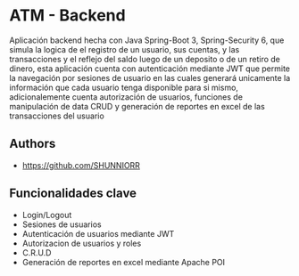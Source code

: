 
# ATM - Backend

Aplicación backend hecha con Java Spring-Boot 3, Spring-Security 6, que simula la logica de el registro de un usuario, sus cuentas, y las transacciones y el reflejo del saldo luego de un deposito o de un retiro de dinero, esta aplicación cuenta con autenticación mediante JWT que permite la navegación por sesiones de usuario en las cuales generará unicamente la información que cada usuario tenga disponible para si mismo, adicionalemente cuenta autorización de usuarios, funciones de manipulación de data CRUD y generación de reportes en excel de las transacciones del usuario




## Authors

- https://github.com/SHUNNIORR


## Funcionalidades clave

- Login/Logout
- Sesiones de usuarios
- Autenticación de usuarios mediante JWT
- Autorizacion de usuarios y roles
- C.R.U.D
- Generación de reportes en excel mediante Apache POI


